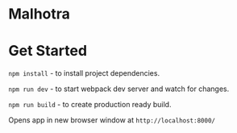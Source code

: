 # Malhotra


# Get Started

`npm install` - to install project dependencies.

`npm run dev` - to start webpack dev server and watch for changes.

`npm run build` - to create production ready build.

Opens app in new browser window at `http://localhost:8000/`
